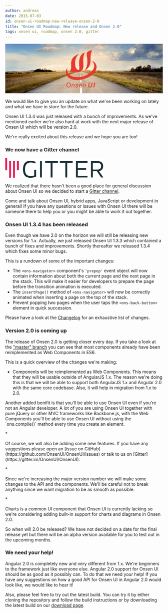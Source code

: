 ```yaml
---
author: andreas
date: 2015-07-03
id: onsen-ui-roadmap-new-release-onsen-2-0
title: "Onsen UI Roadmap: New release and Onsen 2.0"
tags: onsen ui, roadmap, onsen 2.0, gitter
---
```


![Onsen UI Theme Customization](/blog/content/images/2015/Jul/onsenui-roadmap.jpg)

We would like to give you an update on what we've been working on lately and what we have in store for the future.

Onsen UI 1.3.4 was just released with a bunch of improvements. As we've mentioned earlier we're also hard at work with the next major release of Onsen UI which will be version 2.0.

We're really excited about this release and we hope you are too!

### We now have a Gitter channel

![Gitter](/blog/content/images/2015/Jul/Gitter_logo.png)

We realized that there hasn't been a good place for general discussion about Onsen UI so we decided to start a [Gitter channel](https://gitter.im/OnsenUI/OnsenUI).

Come and talk about Onsen UI, hybrid apps, JavaScript or development in general! If you have any questions or issues with Onsen UI there will be someone there to help you or you might be able to work it out together.

### Onsen UI 1.3.4 has been released

Even though we have 2.0 on the horizon we will still be releasing new versions for 1.x. Actually, we just released Onsen UI 1.3.3 which contained a bunch of fixes and improvements. Shortly thereafter we released 1.3.4 which fixes some minor bugs.

This is a rundown of some of the important changes:

* The `<ons-navigator>` component's `'prepop'` event object will now contain information about both the current page and the next page in the stack. This will make it easier for developers to prepare the page before the transition animation is executed.
* The `insertPage()` method of `<ons-navigator>` will now be correctly animated when inserting a page on the top of the stack.
* Prevent popping two pages when the user taps the `<ons-back-button>` element in quick succession.

Please have a look at the [Changelog](https://github.com/OnsenUI/OnsenUI/blob/master/CHANGELOG.md) for an exhaustive list of changes.

### Version 2.0 is coming up

The release of Onsen 2.0 is getting closer every day. If you take a look at the ["master" branch](https://github.com/OnsenUI/OnsenUI/tree/master/core/elements) you can see that most components already have been reimplemented as Web Components in ES6.

This is a quick overview of the changes we're making:

* <p>
  Components will be reimplemented as Web Components. This means that they will be usable outside of AngularJS 1.x. The reason we're doing this is that we will be able to support both AngularJS 1.x and Angular 2.0 with the same core codebase. Also, it will help in migration from 1.x to 2.0.
</p>
<p>
  Another added benifit is that you'll be able to use Onsen UI even if you're not an Angular developer. A lot of you are using Onsen UI together with pure jQuery or other MVC frameworks like Backbone.js, with the Web Components you'll be able to use Onsen UI without using the `ons.compile()` method every time you create an element.
</p>
* <p>Of course, we will also be adding some new features. If you have any suggestions please open an [issue on GitHub](https://github.com/OnsenUI/OnsenUI/issues) or talk to us on [Gitter](https://gitter.im/OnsenUI/OnsenUI).</p>
* <p>Since we're increasing the major version number we will make some changes to the API and the components. We'll be careful not to break anything since we want migration to be as smooth as possible.</p>
* <p>Charts is a common UI component that Onsen UI is currently lacking so we're considering adding built-in support for charts and diagrams in Onsen 2.0.</p>

So when will 2.0 be released? We have not decided on a date for the final release yet but there will be an alpha version available for you to test out in the upcoming months.

### We need your help!

Angular 2.0 is completely new and very different from 1.x. We're beginners to the framework just like everyone else. Angular 2.0 support for Onsen UI should be as good as it possibly can. To do that we need your help! If you have any suggestions on how a good API for Onsen UI in Angular 2.0 would look like, we would like to hear it!

Also, please feel free to try out the latest build. You can try it by either cloning the repository and follow the build instructions or by downloading the latest build on our [download page](http://onsen.io/download.html#latest-build).

